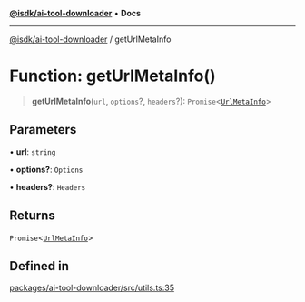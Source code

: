 [**@isdk/ai-tool-downloader**](../README.md) • **Docs**

***

[@isdk/ai-tool-downloader](../globals.md) / getUrlMetaInfo

# Function: getUrlMetaInfo()

> **getUrlMetaInfo**(`url`, `options`?, `headers`?): `Promise`\<[`UrlMetaInfo`](../interfaces/UrlMetaInfo.md)\>

## Parameters

• **url**: `string`

• **options?**: `Options`

• **headers?**: `Headers`

## Returns

`Promise`\<[`UrlMetaInfo`](../interfaces/UrlMetaInfo.md)\>

## Defined in

[packages/ai-tool-downloader/src/utils.ts:35](https://github.com/isdk/ai-tool-download.js/blob/1180561ce090d8a20a34e4d599228106f8c15a5b/src/utils.ts#L35)
